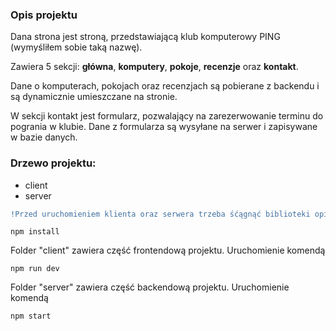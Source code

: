 ### Opis projektu

Dana strona jest stroną, przedstawiającą klub komputerowy PING (wymyśliłem sobie taką nazwę).

Zawiera 5 sekcji: **główna**, **komputery**, **pokoje**, **recenzje** oraz **kontakt**.

Dane o komputerach, pokojach oraz recenzjach są pobierane z backendu i są dynamicznie umieszczane na stronie.

W sekcji kontakt jest formularz, pozwalający na zarezerwowanie terminu do pogrania w klubie.
Dane z formularza są wysyłane na serwer i zapisywane w bazie danych.

### Drzewo projektu:
 - client
 - server

```diff
!Przed uruchomieniem klienta oraz serwera trzeba śćągnąć biblioteki opisane w pliku "package.json" polecenim
```

```
npm install
```

Folder "client" zawiera część frontendową projektu.
Uruchomienie komendą 
```
npm run dev
```

Folder "server" zawiera część backendową projektu.
Uruchomienie komendą 
```
npm start
```
